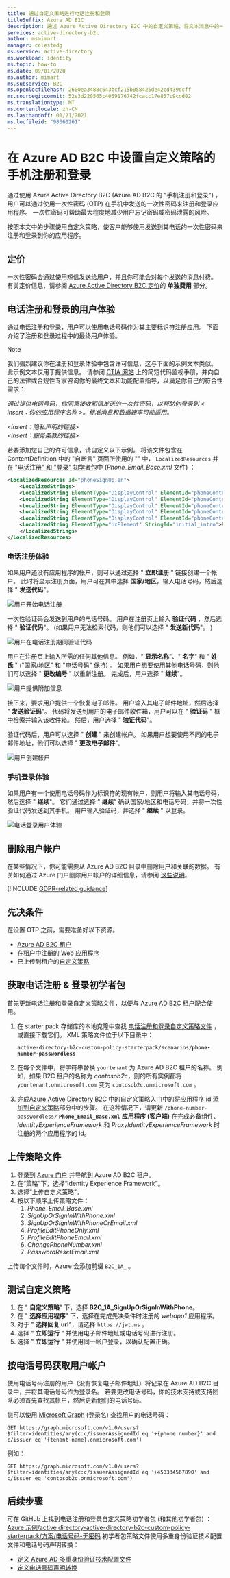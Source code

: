 ```yaml
---
title: 通过自定义策略进行电话注册和登录
titleSuffix: Azure AD B2C
description: 通过 Azure Active Directory B2C 中的自定义策略，将文本消息中的一次性密码 (OTP) 发送到你的应用程序用户的手机。
services: active-directory-b2c
author: msmimart
manager: celestedg
ms.service: active-directory
ms.workload: identity
ms.topic: how-to
ms.date: 09/01/2020
ms.author: mimart
ms.subservice: B2C
ms.openlocfilehash: 2600ea3488c643bcf215b058425de42cd439dcff
ms.sourcegitcommit: 52e3d220565c4059176742fcacc17e857c9cdd02
ms.translationtype: MT
ms.contentlocale: zh-CN
ms.lasthandoff: 01/21/2021
ms.locfileid: "98660261"
---
```

# <a name="set-up-phone-sign-up-and-sign-in-with-custom-policies-in-azure-ad-b2c"></a>在 Azure AD B2C 中设置自定义策略的手机注册和登录

通过使用 Azure Active Directory B2C (Azure AD B2C 的 "手机注册和登录") ，用户可以通过使用一次性密码 (OTP) 在手机中发送的一次性密码来注册和登录应用程序。 一次性密码可帮助最大程度地减少用户忘记密码或密码泄露的风险。

按照本文中的步骤使用自定义策略，使客户能够使用发送到其电话的一次性密码来注册和登录到你的应用程序。

## <a name="pricing"></a>定价

一次性密码会通过使用短信发送给用户，并且你可能会对每个发送的消息付费。 有关定价信息，请参阅 [Azure Active Directory B2C 定价](https://azure.microsoft.com/pricing/details/active-directory-b2c/)的 **单独费用** 部分。

## <a name="user-experience-for-phone-sign-up-and-sign-in"></a>电话注册和登录的用户体验

通过电话注册和登录，用户可以使用电话号码作为其主要标识符注册应用。 下面介绍了注册和登录过程中的最终用户体验。

> [!NOTE]
> 我们强烈建议你在注册和登录体验中包含许可信息，这与下面的示例文本类似。 此示例文本仅用于提供信息。 请参阅 [CTIA 网站](https://www.ctia.org/programs) 上的简短代码监视手册，并向自己的法律或合规性专家咨询你的最终文本和功能配置指导，以满足你自己的符合性需求：
>
> *通过提供电话号码，你同意接收短信发送的一次性密码，以帮助你登录到 *&lt; insert：你的应用程序名称 &gt;*。标准消息和数据速率可能适用。*
>
> *&lt;insert：隐私声明的链接&gt;*<br/>*&lt;insert：服务条款的链接&gt;*

若要添加您自己的许可信息，请自定义以下示例。 将该文件包含在 ContentDefinition 中的 "自断言" 页面所使用的 "" 中， `LocalizedResources` 并在 "[电话注册" 和 "登录" 初学者包][starter-pack-phone]中 (*Phone_Email_Base.xml* 文件) ：

```xml
<LocalizedResources Id="phoneSignUp.en">        
    <LocalizedStrings>
    <LocalizedString ElementType="DisplayControl" ElementId="phoneControl" StringId="disclaimer_msg_intro">By providing your phone number, you consent to receiving a one-time passcode sent by text message to help you sign into {insert your application name}. Standard message and data rates may apply.</LocalizedString>          
    <LocalizedString ElementType="DisplayControl" ElementId="phoneControl" StringId="disclaimer_link_1_text">Privacy Statement</LocalizedString>                
    <LocalizedString ElementType="DisplayControl" ElementId="phoneControl" StringId="disclaimer_link_1_url">{insert your privacy statement URL}</LocalizedString>          
    <LocalizedString ElementType="DisplayControl" ElementId="phoneControl" StringId="disclaimer_link_2_text">Terms and Conditions</LocalizedString>             
    <LocalizedString ElementType="DisplayControl" ElementId="phoneControl" StringId="disclaimer_link_2_url">{insert your terms and conditions URL}</LocalizedString>          
    <LocalizedString ElementType="UxElement" StringId="initial_intro">Please verify your country code and phone number</LocalizedString>        
    </LocalizedStrings>      
</LocalizedResources>
   ```

### <a name="phone-sign-up-experience"></a>电话注册体验

如果用户还没有应用程序的帐户，则可以通过选择 " **立即注册** " 链接创建一个帐户。 此时将显示注册页面，用户可在其中选择 **国家/地区**，输入电话号码，然后选择 " **发送代码**"。

![用户开始电话注册](media/phone-authentication/phone-signup-start.png)

一次性验证码会发送到用户的电话号码。 用户在注册页上输入 **验证代码** ，然后选择 " **验证代码**"。  (如果用户无法检索代码，则他们可以选择 " **发送新代码**"。 ) 

![用户在电话注册期间验证代码](media/phone-authentication/phone-signup-verify-code.png)

用户在注册页上输入所需的任何其他信息。 例如，" **显示名称**"、" **名字**" 和 " **姓氏** " ("国家/地区" 和 "电话号码" 保持) 。 如果用户想要使用其他电话号码，则他们可以选择 " **更改编号** " 以重新注册。 完成后，用户选择 " **继续**"。

![用户提供附加信息](media/phone-authentication/phone-signup-additional-info.png)

接下来，要求用户提供一个恢复电子邮件。 用户输入其电子邮件地址，然后选择 " **发送验证码**"。 代码将发送到用户的电子邮件收件箱，用户可以在 " **验证码** " 框中检索并输入该收件箱。 然后，用户选择 " **验证代码**"。 

验证代码后，用户可以选择 " **创建** " 来创建帐户。 如果用户想要使用不同的电子邮件地址，他们可以选择 " **更改电子邮件**"。

![用户创建帐户](media/phone-authentication/email-verification.png)

### <a name="phone-sign-in-experience"></a>手机登录体验

如果用户有一个使用电话号码作为标识符的现有帐户，则用户将输入其电话号码，然后选择 " **继续**"。 它们通过选择 " **继续**" 确认国家/地区和电话号码，并将一次性验证代码发送到其手机。 用户输入验证码，并选择 " **继续** " 以登录。

![电话登录用户体验](media/phone-authentication/phone-signin-screens.png)

## <a name="deleting-a-user-account"></a>删除用户帐户

在某些情况下，你可能需要从 Azure AD B2C 目录中删除用户和关联的数据。 有关如何通过 Azure 门户删除用户帐户的详细信息，请参阅 [这些说明](/microsoft-365/compliance/gdpr-dsr-azure#step-5-delete)。 

[!INCLUDE [GDPR-related guidance](../../includes/gdpr-dsr-and-stp-note.md)]



## <a name="prerequisites"></a>先决条件

在设置 OTP 之前，需要准备好以下资源。

* [Azure AD B2C 租户](tutorial-create-tenant.md)
* 在租户中[注册的 Web 应用程序](tutorial-register-applications.md)
* 已上传到租户的[自定义策略](custom-policy-get-started.md)

## <a name="get-the-phone-sign-up--sign-in-starter-pack"></a>获取电话注册 & 登录初学者包

首先更新电话注册和登录自定义策略文件，以便与 Azure AD B2C 租户配合使用。

1. 在 starter pack 存储库的本地克隆中查找 [电话注册和登录自定义策略文件][starter-pack-phone] ，或直接下载它们。 XML 策略文件位于以下目录中：

    `active-directory-b2c-custom-policy-starterpack/scenarios/`**`phone-number-passwordless`**

1. 在每个文件中，将字符串替换 `yourtenant` 为 Azure AD B2C 租户的名称。 例如，如果 B2C 租户的名称为 *contosob2c*，则的所有实例都将 `yourtenant.onmicrosoft.com` 变为 `contosob2c.onmicrosoft.com` 。

1. 完成[Azure Active Directory B2C 中的自定义策略入门](custom-policy-get-started.md)中的[将应用程序 id 添加到自定义策略](custom-policy-get-started.md#add-application-ids-to-the-custom-policy)部分中的步骤。 在这种情况下，请更新 `/phone-number-passwordless/` **`Phone_Email_Base.xml`** **应用程序 (客户端)** 在完成必备组件、 *IdentityExperienceFramework* 和 *ProxyIdentityExperienceFramework* 时注册的两个应用程序的 id。

## <a name="upload-the-policy-files"></a>上传策略文件

1. 登录到 [Azure 门户](https://portal.azure.com) 并导航到 Azure AD B2C 租户。
1. 在“策略”下，选择“Identity Experience Framework”。 
1. 选择“上传自定义策略”。
1. 按以下顺序上传策略文件：
    1. *Phone_Email_Base.xml*
    1. *SignUpOrSignInWithPhone.xml*
    1. *SignUpOrSignInWithPhoneOrEmail.xml*
    1. *ProfileEditPhoneOnly.xml*
    1. *ProfileEditPhoneEmail.xml*
    1. *ChangePhoneNumber.xml*
    1. *PasswordResetEmail.xml*

上传每个文件时，Azure 会添加前缀 `B2C_1A_` 。

## <a name="test-the-custom-policy"></a>测试自定义策略

1. 在 " **自定义策略**" 下，选择 **B2C_1A_SignUpOrSignInWithPhone**。
1. 在 " **选择应用程序**" 下，选择在完成先决条件时注册的 *webapp1* 应用程序。
1. 对于 " **选择回复 url**"，请选择 `https://jwt.ms` 。
1. 选择 " **立即运行** " 并使用电子邮件地址或电话号码进行注册。
1. 选择 " **立即运行** " 并使用同一帐户登录，以确认配置正确。

## <a name="get-user-account-by-phone-number"></a>按电话号码获取用户帐户

使用电话号码注册的用户（没有恢复电子邮件地址）将记录在 Azure AD B2C 目录中，并将其电话号码作为登录名。 若要更改电话号码，你的技术支持或支持团队必须首先查找其帐户，然后更新他们的电话号码。

您可以使用 [Microsoft Graph](microsoft-graph-operations.md) (登录名) 查找用户的电话号码：

```http
GET https://graph.microsoft.com/v1.0/users?$filter=identities/any(c:c/issuerAssignedId eq '+{phone number}' and c/issuer eq '{tenant name}.onmicrosoft.com')
```

例如：

```http
GET https://graph.microsoft.com/v1.0/users?$filter=identities/any(c:c/issuerAssignedId eq '+450334567890' and c/issuer eq 'contosob2c.onmicrosoft.com')
```

## <a name="next-steps"></a>后续步骤

可在 GitHub 上找到电话注册和登录自定义策略初学者包 (和其他初学者包) ： [Azure 示例/active directory-active-directory-b2c-custom-policy-starterpack/方案/电话号码-无密码][starter-pack-phone] 初学者包策略文件使用多重身份验证技术配置文件和电话号码声明转换：
* [定义 Azure AD 多重身份验证技术配置文件](multi-factor-auth-technical-profile.md)
* [定义电话号码声明转换](phone-number-claims-transformations.md)

<!-- LINKS - External -->
[starter-pack]: https://github.com/Azure-Samples/active-directory-b2c-custom-policy-starterpack
[starter-pack-phone]: https://github.com/Azure-Samples/active-directory-b2c-custom-policy-starterpack/tree/master/scenarios/phone-number-passwordless
